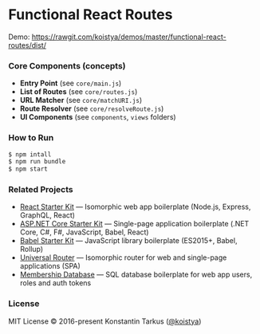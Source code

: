 # Functional React Routes

Demo: https://rawgit.com/koistya/demos/master/functional-react-routes/dist/


### Core Components (concepts)

- **Entry Point** (see `core/main.js`)
- **List of Routes** (see `core/routes.js`)
- **URL Matcher** (see `core/matchURI.js`)
- **Route Resolver** (see `core/resolveRoute.js`)
- **UI Components** (see `components`, `views` folders)


### How to Run

```sh
$ npm intall
$ npm run bundle
$ npm start
```


### Related Projects

* [React Starter Kit](https://github.com/kriasoft/react-starter-kit) — Isomorphic web app boilerplate (Node.js, Express, GraphQL, React)
* [ASP.NET Core Starter Kit](https://github.com/kriasoft/aspnet-starter-kit) — Single-page application boilerplate (.NET Core, C#, F#, JavaScript, Babel, React)
* [Babel Starter Kit](https://github.com/kriasoft/babel-starter-kit) — JavaScript library boilerplate (ES2015+, Babel, Rollup)
* [Universal Router](https://github.com/kriasoft/universal-router) — Isomorphic router for web and single-page applications (SPA)
* [Membership Database](https://github.com/membership/membership.db) — SQL database boilerplate for web app users, roles and auth tokens


### License

MIT License © 2016-present Konstantin Tarkus ([@koistya](https://github.com/koistya))
